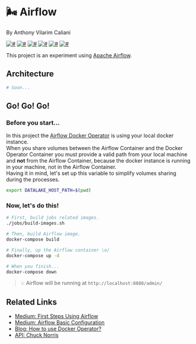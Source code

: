 # 🌬 Airflow
By Anthony Vilarim Caliani

[![#](https://img.shields.io/badge/licence-MIT-lightseagreen.svg)](#) [![#](https://img.shields.io/badge/docker-2.3.x-099cec.svg)](#) [![#](https://img.shields.io/badge/airflow-1.10.10-ff4757.svg)](#) [![#](https://img.shields.io/badge/postgres-12.x-336791.svg)](#) [![#](https://img.shields.io/badge/python-3.x-yellow.svg)](#) [![#](https://img.shields.io/badge/bash-ohh_yes!-lightgrey.svg)](#)

This project is an experiment using [Apache Airflow](https://airflow.apache.org/).

## Architecture
```bash
# Soon...
```

## Go! Go! Go!

### Before you start...
In this project the [Airflow Docker Operator](https://airflow.apache.org/docs/1.10.10/_api/airflow/operators/docker_operator/index.html) is using your local docker instance.  
When you share volumes between the Airflow Container and the Docker Operator Container you must provide a valid path from your local machine and **not** from the Airflow Container, because the docker instance is running in your machine, not in the Airflow Container.  
Having it in mind, let's set up this variable to simplify volumes sharing during the processes.

```bash
export DATALAKE_HOST_PATH=$(pwd)
```

### Now, let's do this!
```bash
# First, build jobs related images.
./jobs/build-images.sh

# Then, build Airflow image.
docker-compose build

# Finally, up the Airflow container \o/
docker-compose up -d

# When you finish... 
docker-compose down
```

> 💡 Airflow will be running at `http://localhost:8080/admin/`

## Related Links
- [Medium: First Steps Using Airflow](https://medium.com/data-hackers/primeiros-passos-com-o-apache-airflow-etl-f%C3%A1cil-robusto-e-de-baixo-custo-f80db989edae)
- [Medium: Airflow Basic Configuration](https://medium.com/@apratamamia/airflow-basic-configuration-for-production-environment-2f69ab0c6f2c)
- [Blog: How to use Docker Operator?](https://marclamberti.com/blog/how-to-use-dockeroperator-apache-airflow/)
- [API: Chuck Norris](https://api.chucknorris.io/)